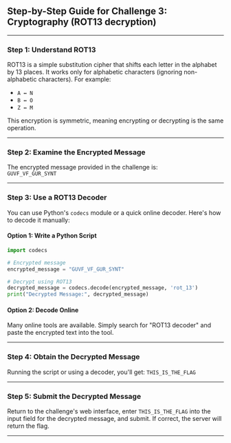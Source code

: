 ## Step-by-Step Guide for Challenge 3: Cryptography (ROT13 decryption)

---

### Step 1: Understand ROT13

ROT13 is a simple substitution cipher that shifts each letter in the alphabet by 13 places. It works only for alphabetic
characters (ignoring non-alphabetic characters). For example:

- `A ↔ N`
- `B ↔ O`
- `Z ↔ M`

This encryption is symmetric, meaning encrypting or decrypting is the same operation.

---

### Step 2: Examine the Encrypted Message

The encrypted message provided in the challenge is:  
`GUVF_VF_GUR_SYNT`

---

### Step 3: Use a ROT13 Decoder

You can use Python's `codecs` module or a quick online decoder. Here's how to decode it manually:

#### Option 1: Write a Python Script

```python
import codecs

# Encrypted message
encrypted_message = "GUVF_VF_GUR_SYNT"

# Decrypt using ROT13
decrypted_message = codecs.decode(encrypted_message, 'rot_13')
print("Decrypted Message:", decrypted_message)
```

#### Option 2: Decode Online

Many online tools are available. Simply search for "ROT13 decoder" and paste the encrypted text into the tool.

---

### Step 4: Obtain the Decrypted Message

Running the script or using a decoder, you'll get:
`THIS_IS_THE_FLAG`

---

### Step 5: Submit the Decrypted Message

Return to the challenge's web interface, enter `THIS_IS_THE_FLAG` into the input field for the decrypted message, and
submit. If correct, the server will return the flag.

---
